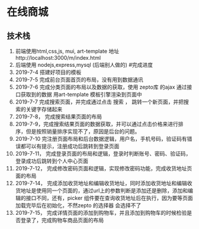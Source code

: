 # 在线商城
## 技术栈
1. 前端使用html,css,js, mui, art-template 地址 http://localhost:3000/m/index.html
2. 后端使用 nodejs,express,mysql (后端别人做的)
#完成进度
1. 2019-7-4 搭建好项目的模板
2. 2019-7-5 完成前台页面首页的布局，没有用到数据通讯
3. 2019-7-6 完成分类页面的布局以及数据的获取，使用 zepto库 的ajax 通过接口获取到的数据 用art-template 模板引擎渲染到页面中
4. 2019-7-7 完成搜索页面，并完成通过点击 搜索 ， 跳转一个新页面，并把搜索的关键字存储起来
5. 2019-7-8， 完成搜索结果页面的布局
6. 2019-7-9，完成搜索结果页面的数据获取，并可以通过点击价格来进行排序，但是按照销量排序实现不了，原因是后台的问题。
7. 2019-7-10 完注册页面布局和后台数据逻辑，用户名，手机号码，验证码有错误都可以有提示，注册成功后跳转到登录页面
8. 2019-7-11， 完成登录页面的布局和逻辑，登录时判断账号、密码、验证码，登录成功后跳转到个人中心页面
9. 2019-7-12， 完成修改密码页面和逻辑，实现修改密码功能，完成收货地址页面的布局
10. 2019-7-14， 完成添加收货地址和编辑收货地址，同时添加收货地址和编辑收货地址是使用同一个页面的，通过url上的参数判断是添加还是删除，添加和编辑的接口不同，还有，picker 组件要在查询收货地址后在执行，因为要等页面加载完毕后在初始化，不然zepto 的选择器 会选择不了
11. 2019-7-15， 完成详情页面的添加到购物车，并且添加到购物车的时候检验是否登录了，完成购物车商品页面的布局



